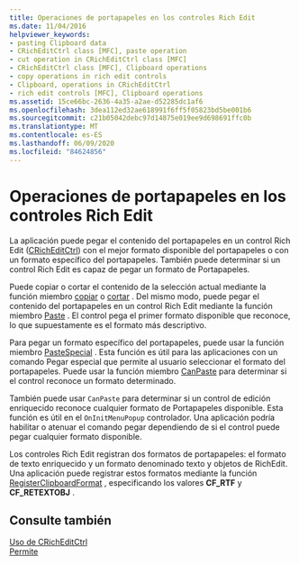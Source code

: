 ```yaml
---
title: Operaciones de portapapeles en los controles Rich Edit
ms.date: 11/04/2016
helpviewer_keywords:
- pasting Clipboard data
- CRichEditCtrl class [MFC], paste operation
- cut operation in CRichEditCtrl class [MFC]
- CRichEditCtrl class [MFC], Clipboard operations
- copy operations in rich edit controls
- Clipboard, operations in CRichEditCtrl
- rich edit controls [MFC], Clipboard operations
ms.assetid: 15ce66bc-2636-4a35-a2ae-d52285dc1af6
ms.openlocfilehash: 3dea112ed32ae618991f6ff5f05823bd5be001b6
ms.sourcegitcommit: c21b05042debc97d14875e019ee9d698691ffc0b
ms.translationtype: MT
ms.contentlocale: es-ES
ms.lasthandoff: 06/09/2020
ms.locfileid: "84624856"
---
```

# <a name="clipboard-operations-in-rich-edit-controls"></a>Operaciones de portapapeles en los controles Rich Edit

La aplicación puede pegar el contenido del portapapeles en un control Rich Edit ([CRichEditCtrl](reference/cricheditctrl-class.md)) con el mejor formato disponible del portapapeles o con un formato específico del portapapeles. También puede determinar si un control Rich Edit es capaz de pegar un formato de Portapapeles.

Puede copiar o cortar el contenido de la selección actual mediante la función miembro [copiar](reference/cricheditctrl-class.md#copy) o [cortar](reference/cricheditctrl-class.md#cut) . Del mismo modo, puede pegar el contenido del portapapeles en un control Rich Edit mediante la función miembro [Paste](reference/cricheditctrl-class.md#paste) . El control pega el primer formato disponible que reconoce, lo que supuestamente es el formato más descriptivo.

Para pegar un formato específico del portapapeles, puede usar la función miembro [PasteSpecial](reference/cricheditctrl-class.md#pastespecial) . Esta función es útil para las aplicaciones con un comando Pegar especial que permite al usuario seleccionar el formato del portapapeles. Puede usar la función miembro [CanPaste](reference/cricheditctrl-class.md#canpaste) para determinar si el control reconoce un formato determinado.

También puede usar `CanPaste` para determinar si un control de edición enriquecido reconoce cualquier formato de Portapapeles disponible. Esta función es útil en el `OnInitMenuPopup` controlador. Una aplicación podría habilitar o atenuar el comando pegar dependiendo de si el control puede pegar cualquier formato disponible.

Los controles Rich Edit registran dos formatos de portapapeles: el formato de texto enriquecido y un formato denominado texto y objetos de RichEdit. Una aplicación puede registrar estos formatos mediante la función [RegisterClipboardFormat](/windows/win32/api/winuser/nf-winuser-registerclipboardformatw) , especificando los valores **CF_RTF** y **CF_RETEXTOBJ** .

## <a name="see-also"></a>Consulte también

[Uso de CRichEditCtrl](using-cricheditctrl.md)<br/>
[Permite](controls-mfc.md)
